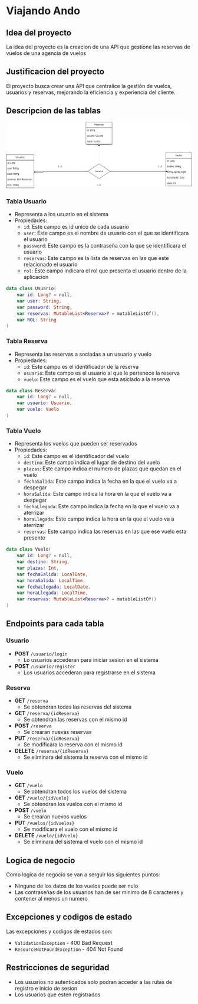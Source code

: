 # **Viajando Ando**

## **Idea del proyecto**
La idea del proyecto es la creacion de una API que gestione las reservas de vuelos de una agencia de vuelos

## **Justificacion del proyecto**
El proyecto busca crear una API que centralice la gestión de vuelos, usuarios y reservas, mejorando la eficiencia y experiencia del cliente.

## **Descripcion de las tablas**

![Entidad relacion](Proyecto_API.png)

### **Tabla Usuario**
- Representa a los usuario en el sistema
- Propiedades:
  - `id`: Este campo es id unico de cada usuario
  - `user`: Este campo es el nombre de usuario con el que se identificara el usuario
  - `password`: Este campo es la contraseña con la que se identificara el usuario
  - `reservas`: Este campo es la lista de reservas en las que este relacionado el usuario
  - `rol`: Este campo indicara el rol que presenta el usuario dentro de la aplicacion

```kotlin
data class Usuario(
    var id: Long? = null,
    var user: String,
    var password: String,
    var reservas: MutableList<Reserva>? = mutableListOf(),
    var ROL: String
)
```

### **Tabla Reserva**
- Representa las reservas a sociadas a un usuario y vuelo
- Propiedades:
  - `id`: Este campo es el identificador de la reserva
  - `usuario`: Este campo es el usuario al que le pertenece la reserva
  - `vuelo`: Este campo es el vuelo que esta asiciado a la reserva

```kotlin
data class Reserva(
    var id: Long? = null,
    var usuario: Usuario,
    var vuelo: Vuelo
)
```
### **Tabla Vuelo**
- Representa los vuelos que pueden ser reservados
- Propiedades:
  - `id`: Este campo es el identificador del vuelo
  - `destino`: Este campo indica el lugar de destino del vuelo
  - `plazas`: Este campo indica el numero de plazas que quedan en el vuelo
  - `fechaSalida`: Este campo indica la fecha en la que el vuelo va a despegar
  - `horaSalida`: Este campo indica la hora en la que el vuelo va a despegar
  - `fechaLlegada`: Este campo indica la fecha en la que el vuelo va a aterrizar
  - `horaLlegada`: Este campo indica la hora en la que el vuelo va a aterrizar
  - `reservas`: Este campo indica las reservas en las que ese vuelo esta presente

```kotlin
data class Vuelo(
    var id: Long? = null,
    var destino: String,
    var plazas: Int,
    var fechaSalida: LocalDate,
    var horaSalida: LocalTime,
    var fechaLlegada: LocalDate,
    var horaLlegada: LocalTime,
    var reservas: MutableList<Reserva>? = mutableListOf()
)
```
## **Endpoints para cada tabla**

### **Usuario**
- **POST** `/usuario/login` 
  - Lo usuarios accederan para iniciar sesion en el sistema
- **POST** `/usuario/register`  
  - Los usuarios accederan para registrarse en el sistema

### **Reserva**
- **GET** `/reserva`
  - Se obtendran todas las reservas del sistema
- **GET** `/reserva/{idReserva}`
  - Se obtendran las reservas con el mismo id
- **POST** `/reserva`
  - Se crearan nuevas reservas
- **PUT** `/reserva/{idReserva}`
  - Se modificara la reserva con el mismo id
- **DELETE** `/reserva/{idReserva}`
  - Se eliminara del sistema la reserva con el mismo id
### **Vuelo**
- **GET** `/vuelo`
  - Se obtendran todos los vuelos del sistema
- **GET** `/vuelo/{idVuelo}`
  - Se obtendran los vuelos con el mismo id
- **POST** `/vuelo`
  - Se crearan nuevos vuelos
- **PUT** `/vuelos/{idVuelos}`
  - Se modificara el vuelo con el mismo id
- **DELETE** `/vuelo/{idVuelo}`
  - Se eliminara del sistema el vuelo con el mismo id

## **Logica de negocio**
Como logica de negocio se van a serguir los siguientes puntos:
- Ninguno de los datos de los vuelos puede ser nulo
- Las contraseñas de los usuarios han de ser minimo de 8 caracteres y contener al menos un numero

## **Excepciones y codigos de estado**
Las excepciones y codigos de estados son:
- `ValidationException` - 400 Bad Request
- `ResourceNotFoundException` - 404 Not Found

## **Restricciones de seguridad**

- Los usuarios no autenticados solo podran acceder a las rutas de registro e inicio de sesion
- Los usuarios que esten registrados